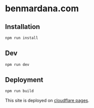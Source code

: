 # benmardana.com

## Installation

```bash
npm run install
```

## Dev

```bash
npm run dev
```

## Deployment

```bash
npm run build
```

This site is deployed on [cloudflare pages](https://pages.cloudflare.com/).
